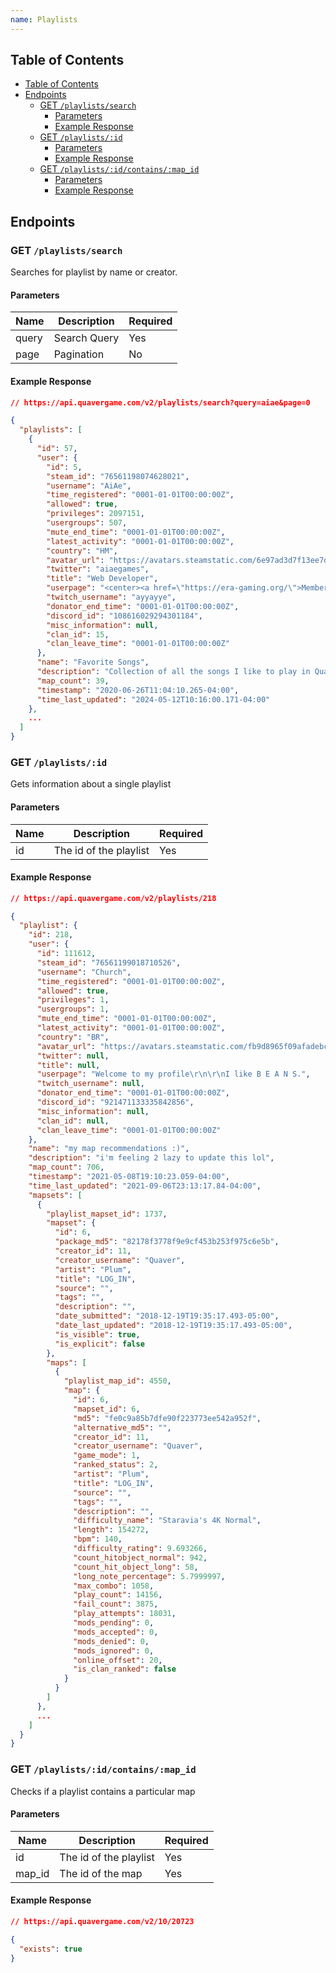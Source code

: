 ```yaml
---
name: Playlists
---
```


## Table of Contents

- [Table of Contents](#table-of-contents)
- [Endpoints](#endpoints)
    - [GET `/playlists/search`](#get-%2Fleaderboard)
        - [Parameters](#parameters)
        - [Example Response](#example-response)
  - [GET `/playlists/:id`](#get-%2Fleaderboard)
      - [Parameters](#parameters-1)
      - [Example Response](#example-response-1)
  - [GET `/playlists/:id/contains/:map_id`](#get-%2Fleaderboard)
      - [Parameters](#parameters-2)
      - [Example Response](#example-response-2)

## Endpoints

### GET `/playlists/search`

Searches for playlist by name or creator.

#### Parameters

| Name  | Description  | Required |
|-------|--------------|----------|
| query | Search Query | Yes      |
| page  | Pagination   | No       |

#### Example Response

```json
// https://api.quavergame.com/v2/playlists/search?query=aiae&page=0

{
  "playlists": [
    {
      "id": 57,
      "user": {
        "id": 5,
        "steam_id": "76561198074628021",
        "username": "AiAe",
        "time_registered": "0001-01-01T00:00:00Z",
        "allowed": true,
        "privileges": 2097151,
        "usergroups": 507,
        "mute_end_time": "0001-01-01T00:00:00Z",
        "latest_activity": "0001-01-01T00:00:00Z",
        "country": "HM",
        "avatar_url": "https://avatars.steamstatic.com/6e97ad3d7f13ee7d401b3c3c9624c5b8e3bf0b15_full.jpg",
        "twitter": "aiaegames",
        "title": "Web Developer",
        "userpage": "<center><a href=\"https://era-gaming.org/\">Member of Rhythm Game Team ERA</a></center>\r\n\r\n<center>\r\n<a href=\"https://www.youtube.com/watch?v=C4UEmMBMt0I\">Best QOT Moment</a>\r\n</center>",
        "twitch_username": "ayyayye",
        "donator_end_time": "0001-01-01T00:00:00Z",
        "discord_id": "108616029294301184",
        "misc_information": null,
        "clan_id": 15,
        "clan_leave_time": "0001-01-01T00:00:00Z"
      },
      "name": "Favorite Songs",
      "description": "Collection of all the songs I like to play in Quaver!",
      "map_count": 39,
      "timestamp": "2020-06-26T11:04:10.265-04:00",
      "time_last_updated": "2024-05-12T10:16:00.171-04:00"
    },
    ...
  ]
}
```

### GET `/playlists/:id`

Gets information about a single playlist

#### Parameters

| Name | Description            | Required |
|------|------------------------|----------|
| id   | The id of the playlist | Yes      |

#### Example Response

```json
// https://api.quavergame.com/v2/playlists/218

{
  "playlist": {
    "id": 218,
    "user": {
      "id": 111612,
      "steam_id": "76561199018710526",
      "username": "Church",
      "time_registered": "0001-01-01T00:00:00Z",
      "allowed": true,
      "privileges": 1,
      "usergroups": 1,
      "mute_end_time": "0001-01-01T00:00:00Z",
      "latest_activity": "0001-01-01T00:00:00Z",
      "country": "BR",
      "avatar_url": "https://avatars.steamstatic.com/fb9d8965f09afadebc2f769d352484bc2ebde671_full.jpg",
      "twitter": null,
      "title": null,
      "userpage": "Welcome to my profile\r\n\r\nI like B E A N S.",
      "twitch_username": null,
      "donator_end_time": "0001-01-01T00:00:00Z",
      "discord_id": "921471133335842856",
      "misc_information": null,
      "clan_id": null,
      "clan_leave_time": "0001-01-01T00:00:00Z"
    },
    "name": "my map recommendations :)",
    "description": "i'm feeling 2 lazy to update this lol",
    "map_count": 706,
    "timestamp": "2021-05-08T19:10:23.059-04:00",
    "time_last_updated": "2021-09-06T23:13:17.84-04:00",
    "mapsets": [
      {
        "playlist_mapset_id": 1737,
        "mapset": {
          "id": 6,
          "package_md5": "82178f3778f9e9cf453b253f975c6e5b",
          "creator_id": 11,
          "creator_username": "Quaver",
          "artist": "Plum",
          "title": "LOG_IN",
          "source": "",
          "tags": "",
          "description": "",
          "date_submitted": "2018-12-19T19:35:17.493-05:00",
          "date_last_updated": "2018-12-19T19:35:17.493-05:00",
          "is_visible": true,
          "is_explicit": false
        },
        "maps": [
          {
            "playlist_map_id": 4550,
            "map": {
              "id": 6,
              "mapset_id": 6,
              "md5": "fe0c9a85b7dfe90f223773ee542a952f",
              "alternative_md5": "",
              "creator_id": 11,
              "creator_username": "Quaver",
              "game_mode": 1,
              "ranked_status": 2,
              "artist": "Plum",
              "title": "LOG_IN",
              "source": "",
              "tags": "",
              "description": "",
              "difficulty_name": "Staravia's 4K Normal",
              "length": 154272,
              "bpm": 140,
              "difficulty_rating": 9.693266,
              "count_hitobject_normal": 942,
              "count_hit_object_long": 58,
              "long_note_percentage": 5.7999997,
              "max_combo": 1058,
              "play_count": 14156,
              "fail_count": 3875,
              "play_attempts": 18031,
              "mods_pending": 0,
              "mods_accepted": 0,
              "mods_denied": 0,
              "mods_ignored": 0,
              "online_offset": 20,
              "is_clan_ranked": false
            }
          }
        ]
      },
      ...
    ]
  }
}
```

### GET `/playlists/:id/contains/:map_id`

Checks if a playlist contains a particular map

#### Parameters

| Name   | Description            | Required |
|--------|------------------------|----------|
| id     | The id of the playlist | Yes      |
| map_id | The id of the map      | Yes      |

#### Example Response

```json
// https://api.quavergame.com/v2/10/20723

{
  "exists": true
}
```